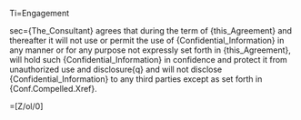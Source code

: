 Ti=Engagement

sec={The_Consultant} agrees that during the term of {this_Agreement} and thereafter it will not use or permit the use of {Confidential_Information} in any manner or for any purpose not expressly set forth in {this_Agreement}, will hold such {Confidential_Information} in confidence and protect it from unauthorized use and disclosure{q} and will not disclose {Confidential_Information} to any third parties except as set forth in {Conf.Compelled.Xref}.

=[Z/ol/0]
